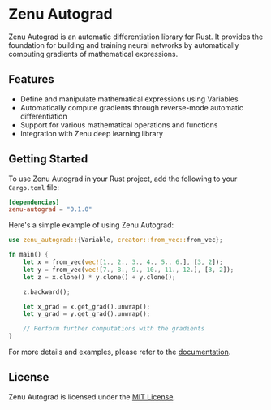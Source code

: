 # Zenu Autograd

Zenu Autograd is an automatic differentiation library for Rust. It provides the foundation for building and training neural networks by automatically computing gradients of mathematical expressions.

## Features

- Define and manipulate mathematical expressions using Variables
- Automatically compute gradients through reverse-mode automatic differentiation
- Support for various mathematical operations and functions
- Integration with Zenu deep learning library

## Getting Started

To use Zenu Autograd in your Rust project, add the following to your `Cargo.toml` file:

```toml
[dependencies]
zenu-autograd = "0.1.0"
```

Here's a simple example of using Zenu Autograd:

```rust
use zenu_autograd::{Variable, creator::from_vec::from_vec};

fn main() {
    let x = from_vec(vec![1., 2., 3., 4., 5., 6.], [3, 2]);
    let y = from_vec(vec![7., 8., 9., 10., 11., 12.], [3, 2]);
    let z = x.clone() * y.clone() + y.clone();

    z.backward();

    let x_grad = x.get_grad().unwrap();
    let y_grad = y.get_grad().unwrap();

    // Perform further computations with the gradients
}
```

For more details and examples, please refer to the [documentation](https://docs.rs/zenu-autograd).

## License

Zenu Autograd is licensed under the [MIT License](LICENSE).
